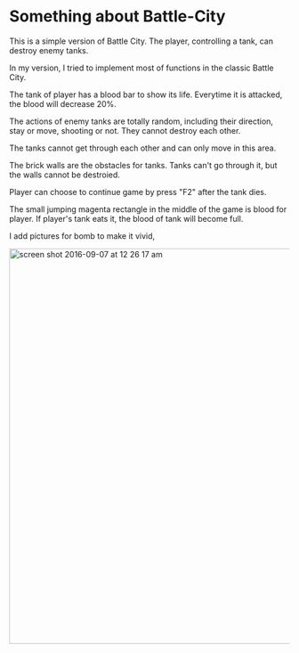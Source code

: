 # Something about Battle-City
This is a simple version of Battle City. The player, controlling a tank, can destroy enemy tanks.

In my version, I tried to implement most of functions in the classic Battle City.

The tank of player has a blood bar to show its life. Everytime it is attacked, the blood will decrease 20%.

The actions of enemy tanks are totally random, including their direction, stay or move, shooting or not. They cannot destroy each other.

The tanks cannot get through each other and can only move in this area.

The brick walls are the obstacles for tanks. Tanks can't go through it, but the walls cannot be destroied.

Player can choose to continue game by press "F2" after the tank dies. 

The small jumping magenta rectangle in the middle of the game is blood for player. If player's tank eats it, the blood of tank will become full.

I add pictures for bomb to make it vivid,

<img width="710" alt="screen shot 2016-09-07 at 12 26 17 am" src="https://cloud.githubusercontent.com/assets/16570657/18299810/e4bf8da8-7491-11e6-8391-d6e36a8faba0.png">
